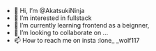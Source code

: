 - 👋 Hi, I’m @AkatsukiNinja
- 👀 I’m interested in fullstack 
- 🌱 I’m currently learning frontend as a beignner,
- 💞️ I’m looking to collaborate on ...
- 📫 How to reach me on insta :lone_ _wolf117

<!---
AkatsukiNinja/AkatsukiNinja is a ✨ special ✨ repository because its `README.md` (this file) appears on your GitHub profile.
You can click the Preview link to take a look at your changes.
--->
